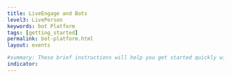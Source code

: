 ```yaml
---
title: LiveEngage and Bots
level3: LivePerson
keywords: bot Platform
tags: [getting_started]
permalink: bot-platform.html
layout: events

#summary: These brief instructions will help you get started quickly with the theme. The other topics in this help provide additional information and detail about working with other aspects of this theme and Jekyll.
indicator:
---
```

